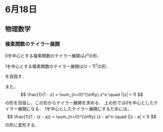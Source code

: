 # 6月18日

## 物理数学
### 複素関数のテイラー展開
0を中心とする複素関数のテイラー展開は$z^n$の形．

1を中心とする複素関数のテイラー展開は$(z-1)^n$の形．

を目指す．

また，
$$
\frac{1}{1 - z} = \sum_{n=0}^{\infty} z^n \quad (|z| < 1)
$$
の形を目指し，この形からテイラー展開を求める．
上の形では0を中心としたテイラー展開になる．
1を中心としたテイラー展開にするためには，
$$
\frac{1}{1 - (z - a)} = \sum_{n=0}^{\infty} (z - a)^n \quad (|z - a| < 1)
$$
の形に変形する．